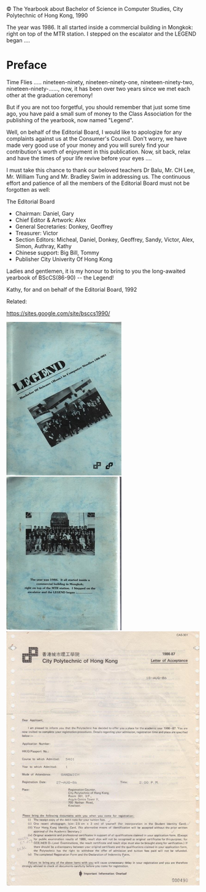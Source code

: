 © The Yearbook about Bachelor of Science in Computer Studies, City Polytechnic of Hong Kong, 1990

The year was 1986. It all started inside a commercial building in Mongkok: right on top of the MTR station. I stepped on the escalator and the LEGEND began ....

# Preface

Time Flies ..... nineteen-ninety, nineteen-ninety-one, nineteen-ninety-two, nineteen-ninety-......, now, it has been over two years since we met each other at the graduation ceremony!

But if you are not too forgetful, you should remember that just some time ago, you have paid a small sum of money to the Class Association for the publishing of the yearbook, now named "Legend".

Well, on behalf of the Editorial Board, I would like to apologize for any complaints against us at the Consumer's Council. Don't worry, we have made very good use of your money and you will surely find your contribution's worth of enjoyment in this publication. Now, sit back, relax and have the times of your life revive before your eyes ....

I must take this chance to thank our beloved teachers Dr Balu, Mr. CH Lee, Mr. William Tung and Mr. Bradley Swim in addressing us. The continuous effort and patience of all the members of the Editorial Board must not be forgotten as well:

The Editorial Board

* Chairman: 	Daniel, Gary
* Chief Editor & Artwork: 	Alex
* General Secretaries: 	Donkey, Geoffrey
* Treasurer: 	Victor
* Section Editors: 	Micheal, Daniel, Donkey, Geoffrey, Sandy, Victor, Alex, Simon, Authray, Kathy
* Chinese support: 	Big Bill, Tommy
* Publisher 	City Univerity Of Hong Kong

Ladies and gentlemen, it is my honour to bring to you the long-awaited yearbook of BScCS(86-90) -- the Legend!

Kathy,
for and on behalf of the Editorial Board, 1992



Related:

https://sites.google.com/site/bsccs1990/

![Front Cover](legend.fcover.jpg)
![Back Cover](legend.bcover.jpg)
![Letter of Acceptance 1986](letter.of.acceptance.jpg)
